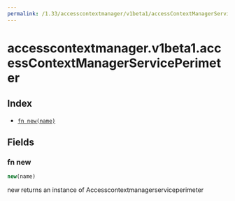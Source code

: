 ```yaml
---
permalink: /1.33/accesscontextmanager/v1beta1/accessContextManagerServicePerimeter/
---
```


# accesscontextmanager.v1beta1.accessContextManagerServicePerimeter



## Index

* [`fn new(name)`](#fn-new)

## Fields

### fn new

```ts
new(name)
```

new returns an instance of Accesscontextmanagerserviceperimeter